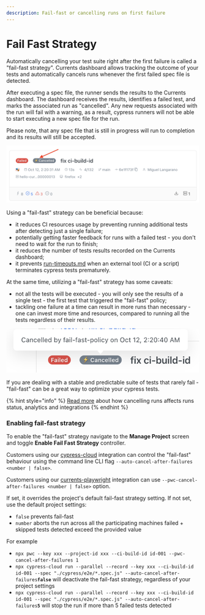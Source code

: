```yaml
---
description: Fail-fast or cancelling runs on first failure
---
```


# Fail Fast Strategy

Automatically cancelling your test suite right after the first failure is called a "fail-fast strategy". Currents dashboard allows tracking the outcome of your tests and automatically cancels runs whenever the first failed spec file is detected.&#x20;

After executing a spec file, the runner sends the results to the Currents dashboard. The dashboard receives the results, identifies a failed test, and marks the associated run as "cancelled". Any new requests associated with the run will fail with a warning, as a result, cypress runners will not be able to start executing a new spec file for the run.

Please note, that any spec file that is still in progress will run to completion and its results will still be accepted.

![Example of a run automatically cancelled via "fail-fast" policy](<../../.gitbook/assets/Screenshot 2023-10-12 at 02.23.30.png>)

Using a "fail-fast" strategy can be beneficial because:

* it reduces CI resources usage by preventing running additional tests after detecting just a single failure;
* potentially getting faster feedback for runs with a failed test - you don't need to wait for the run to finish;
* it reduces the number of tests results recorded on the Currents dashboard;
* it prevents [run-timeouts.md](../../dashboard/runs/run-timeouts.md "mention") when an external tool (CI or a script) terminates cypress tests prematurely.

At the same time, utilizing a "fail-fast" strategy has some caveats:

* not all the tests will be executed - you will only see the results of a single test - the first test that triggered the "fail-fast" policy;
* tackling one failure at a time can result in more runs than necessary - one can invest more time and resources, compared to running all the tests regardless of their results.

![Automatically cancelled runs will be marked as failed and cancelled](<../../.gitbook/assets/Screenshot 2023-10-12 at 02.25.10.png>)

If you are dealing with a stable and predictable suite of tests that rarely fail - "fail-fast" can be a great way to optimize your cypress tests.&#x20;

{% hint style="info" %}
[Read more](../../dashboard/runs/cancel-run.md) about how cancelling runs affects runs status, analytics and integrations
{% endhint %}

### Enabling fail-fast strategy

To enable the "fail-fast" strategy navigate to the **Manage Project** screen and toggle **Enable Fail Fast Strategy** controller.

Customers using our [cypress-cloud](../../resources/reporters/cypress-cloud/ "mention") integration can control the "fail-fast" behaviour using the command line CLI flag `--auto-cancel-after-failures <number | false>`.&#x20;

Customers using our [currents-playwright](../../resources/reporters/currents-playwright/ "mention") integration can use `--pwc-cancel-after-failures <number | false>` option.

&#x20;If set, it overrides the project's default fail-fast strategy setting. If not set, use the default project settings:

* `false` prevents fail-fast
* `number` aborts the run across all the participating machines failed + skipped tests detected exceed the provided value

For example

* `npx pwc --key xxx --project-id xxx --ci-build-id id-001 --pwc-cancel-after-failures 1`
* `npx cypress-cloud run --parallel --record --key xxx --ci-build-id id-001 --spec "./cypress/e2e/*.spec.js" --auto-cancel-after-failures`**`false`** will deactivate the fail-fast strategy, regardless of your project settings&#x20;
* `npx cypress-cloud run --parallel --record --key xxx --ci-build-id id-001 --spec "./cypress/e2e/*.spec.js" --auto-cancel-after-failures`**`5`** will stop the run if more than 5 failed tests detected
